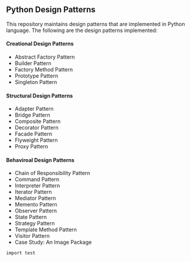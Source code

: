 ## Python Design Patterns

This repository maintains design patterns that are implemented in Python language. The following are the design patterns implemented:

#### Creational Design Patterns
  - Abstract Factory Pattern
  - Builder Pattern
  - Factory Method Pattern
  - Prototype Pattern
  - Singleton Pattern
  
#### Structural Design Patterns
  - Adapter Pattern
  - Bridge Pattern
  - Composite Pattern
  - Decorator Pattern
  - Facade Pattern
  - Flyweight Pattern
  - Proxy Pattern
#### Behaviroal Design Patterns
  - Chain of Responsibility Pattern
  - Command Pattern
  - Interpreter Pattern
  - Iterator Pattern
  - Mediator Pattern
  - Memento Pattern
  - Observer Pattern
  - State Pattern
  - Strategy Pattern
  - Template Method Pattern
  - Visitor Pattern
  - Case Study: An Image Package

```markdown
import test
